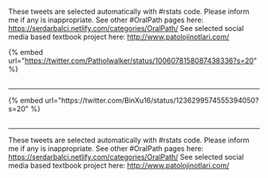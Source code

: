 

These tweets are selected automatically with #rstats code. Please inform me if any is inappropriate.
See other #OralPath pages here: https://serdarbalci.netlify.com/categories/OralPath/ 
See selected social media based textbook project here: http://www.patolojinotlari.com/

{% embed url="https://twitter.com/Patholwalker/status/1006078158087438336?s=20" %}<br>
<br>
<hr>
{% embed url="https://twitter.com/BinXu16/status/1236299574555394050?s=20" %}<br>
<br>
<hr>


These tweets are selected automatically with #rstats code. Please inform me if any is inappropriate.
See other #OralPath pages here: https://serdarbalci.netlify.com/categories/OralPath/ 
See selected social media based textbook project here: http://www.patolojinotlari.com/
